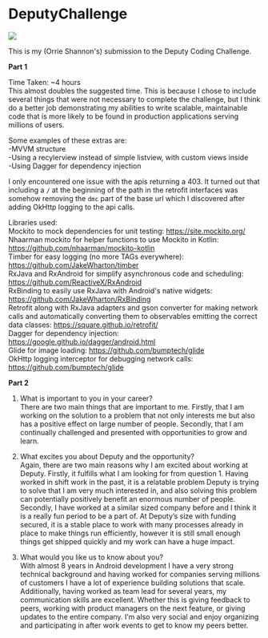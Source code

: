 # DeputyChallenge

![](https://imgur.com/3Mw25WU.png)

This is my (Orrie Shannon's) submission to the Deputy Coding Challenge.


<b>Part 1</b>


Time Taken: ~4 hours  
This almost doubles the suggested time. This is because I chose to include several things that were not necessary to complete the challenge, but I think do a better job demonstrating my abilities to write scalable, maintainable code that is more likely to be found in production applications serving millions of users. 
  
Some examples of these extras are:  
-MVVM structure  
-Using a recylerview instead of simple listview, with custom views inside  
-Using Dagger for dependency injection  


I only encountered one issue with the apis returning a 403. It turned out that including a `/` at the beginning of the path in the retrofit interfaces was somehow removing the `dmc` part of the base url which I discovered after adding OkHttp logging to the api calls. 

Libraries used:  
Mockito to mock dependencies for unit testing: https://site.mockito.org/  
Nhaarman mockito for helper functions to use Mockito in Kotlin: https://github.com/nhaarman/mockito-kotlin  
Timber for easy logging (no more TAGs everywhere): https://github.com/JakeWharton/timber  
RxJava and RxAndroid for simplify asynchronous code and scheduling: https://github.com/ReactiveX/RxAndroid  
RxBinding to easily use RxJava with Android's native widgets: https://github.com/JakeWharton/RxBinding  
Retrofit along with RxJava adapters and gson converter for making network calls and automatically converting them to observables emitting the correct data classes: https://square.github.io/retrofit/  
Dagger for dependency injection: https://google.github.io/dagger/android.html  
Glide for image loading: https://github.com/bumptech/glide  
OkHttp logging interceptor for debugging network calls: https://github.com/bumptech/glide  


<b>Part 2</b>

1. What is important to you in your career?  
There are two main things that are important to me. Firstly, that I am working on the solution to a problem that not only interests me but also has a positive effect on large number of people. Secondly, that I am continually challenged and presented with opportunities to grow and learn. 

2. What excites you about Deputy and the opportunity?  
Again, there are two main reasons why I am excited about working at Deputy. Firstly, it fulfills what I am looking for from question 1. Having worked in shift work in the past, it is a relatable problem Deputy is trying to solve that I am very much interested in, and also solving this problem can potentially positively benefit an enormous number of people. Secondly, I have worked at a similar sized company before and I think it is a really fun period to be a part of. At Deputy’s size with funding secured, it is a stable place to work with many processes already in place to make things run efficiently, however it is still small enough things get shipped quickly and my work can have a huge impact. 

3. What would you like us to know about you?  
With almost 8 years in Android development I have a very strong technical background and having worked for companies serving millions of customers I have a lot of experience building solutions that scale. Additionally, having worked as team lead for several years, my communication skills are excellent. Whether this is giving feedback to peers, working with product managers on the next feature, or giving updates to the entire company. I’m also very social and enjoy organizing and participating in after work events to get to know my peers better. 


